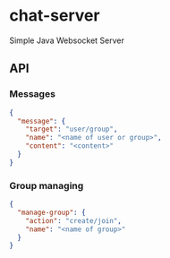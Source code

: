 # chat-server
Simple Java Websocket Server

## API
### Messages
```json
{
  "message": {
    "target": "user/group",
    "name": "<name of user or group>",
    "content": "<content>"
  }
}
```
### Group managing
```json
{
  "manage-group": {
    "action": "create/join",
    "name": "<name of group>"
  }
}
```
